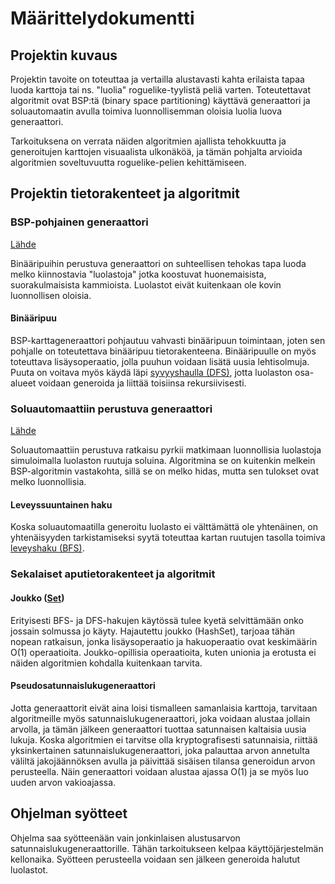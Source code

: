 # Määrittelydokumentti

## Projektin kuvaus

Projektin tavoite on toteuttaa ja vertailla alustavasti kahta erilaista tapaa luoda karttoja tai 
ns. "luolia" roguelike-tyylistä peliä varten. Toteutettavat algoritmit ovat BSP:tä (binary space partitioning) käyttävä generaattori
ja soluautomaatin avulla toimiva luonnollisemman oloisia luolia luova generaattori.

Tarkoituksena on verrata näiden algoritmien ajallista tehokkuutta ja generoitujen karttojen visuaalista
ulkonäköä, ja tämän pohjalta arvioida algoritmien soveltuvuutta roguelike-pelien kehittämiseen.

## Projektin tietorakenteet ja algoritmit

### BSP-pohjainen generaattori

[Lähde](http://www.roguebasin.com/index.php?title=Basic_BSP_Dungeon_generation)

Binääripuihin perustuva generaattori on suhteellisen tehokas tapa luoda melko kiinnostavia "luolastoja" jotka koostuvat
huonemaisista, suorakulmaisista kammioista. Luolastot eivät kuitenkaan ole kovin luonnollisen oloisia.

#### Binääripuu

BSP-karttageneraattori pohjautuu vahvasti binääripuun toimintaan, joten sen pohjalle on toteutettava binääripuu
tietorakenteena. Binääripuulle on myös toteuttava lisäysoperaatio, jolla puuhun voidaan lisätä uusia lehtisolmuja. Puuta
on voitava myös käydä läpi [syvyyshaulla (DFS)](https://en.wikipedia.org/wiki/Depth-first_search), jotta luolaston osa-alueet 
voidaan generoida ja liittää toisiinsa rekursiivisesti.

### Soluautomaattiin perustuva generaattori

[Lähde](http://roguebasin.roguelikedevelopment.org/index.php?title=Cellular_Automata_Method_for_Generating_Random_Cave-Like_Levels)

Soluautomaattiin perustuva ratkaisu pyrkii matkimaan luonnollisia luolastoja simuloimalla luolaston ruutuja soluina. Algoritmina
se on kuitenkin melkein BSP-algoritmin vastakohta, sillä se on melko hidas, mutta sen tulokset ovat melko luonnollisia.

#### Leveyssuuntainen haku

Koska soluautomaatilla generoitu luolasto ei välttämättä ole yhtenäinen, on yhtenäisyyden tarkistamiseksi syytä toteuttaa
kartan ruutujen tasolla toimiva [leveyshaku (BFS)](https://en.wikipedia.org/wiki/Breadth-first_search).

### Sekalaiset aputietorakenteet ja algoritmit

#### Joukko ([Set](https://en.wikipedia.org/wiki/Set_(abstract_data_type)#Implementations))

Erityisesti BFS- ja DFS-hakujen käytössä tulee kyetä selvittämään onko jossain solmussa jo käyty. Hajautettu joukko (HashSet),
tarjoaa tähän nopean ratkaisun, jonka lisäysoperaatio ja hakuoperaatio ovat keskimäärin O(1) operaatioita. Joukko-opillisia
operaatioita, kuten unionia ja erotusta ei näiden algoritmien kohdalla kuitenkaan tarvita.

#### Pseudosatunnaislukugeneraattori

Jotta generaattorit eivät aina loisi tismalleen samanlaisia karttoja, tarvitaan algoritmeille myös satunnaislukugeneraattori,
joka voidaan alustaa jollain arvolla, ja tämän jälkeen generaattori tuottaa satunnaisen kaltaisia uusia lukuja. Koska algoritmien
ei tarvitse olla kryptografisesti satunnaisia, riittää yksinkertainen satunnaislukugeneraattori, joka palauttaa arvon annetulta
väliltä jakojäännöksen avulla ja päivittää sisäisen tilansa generoidun arvon perusteella. Näin generaattori voidaan alustaa
ajassa O(1) ja se myös luo uuden arvon vakioajassa.

## Ohjelman syötteet

Ohjelma saa syötteenään vain jonkinlaisen alustusarvon satunnaislukugeneraattorille. Tähän tarkoitukseen kelpaa käyttöjärjestelmän
kellonaika. Syötteen perusteella voidaan sen jälkeen generoida halutut luolastot.


